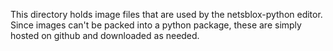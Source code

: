 This directory holds image files that are used by the netsblox-python editor.
Since images can't be packed into a python package, these are simply hosted on github and downloaded as needed.
